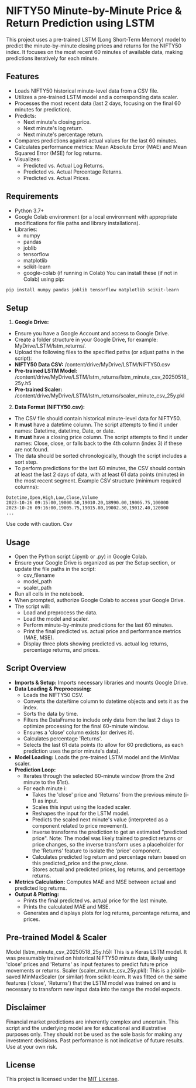 # NIFTY50 Minute-by-Minute Price & Return Prediction using LSTM

This project uses a pre-trained LSTM (Long Short-Term Memory) model to predict the minute-by-minute closing prices and returns for the NIFTY50 index. It focuses on the most recent 60 minutes of available data, making predictions iteratively for each minute.

## Features

* Loads NIFTY50 historical minute-level data from a CSV file.
* Utilizes a pre-trained LSTM model and a corresponding data scaler.
* Processes the most recent data (last 2 days, focusing on the final 60 minutes for prediction).
* Predicts:
  * Next minute's closing price.
  * Next minute's log return.
  * Next minute's percentage return.
* Compares predictions against actual values for the last 60 minutes.
* Calculates performance metrics: Mean Absolute Error (MAE) and Mean Squared Error (MSE) for log returns.
* Visualizes:
  * Predicted vs. Actual Log Returns.
  * Predicted vs. Actual Percentage Returns.
  * Predicted vs. Actual Prices.

## Requirements

* Python 3.7+
* Google Colab environment (or a local environment with appropriate modifications for file paths and library installations).
* Libraries:
  * numpy
  * pandas
  * joblib
  * tensorflow
  * matplotlib
  * scikit-learn
  * google-colab (if running in Colab)
You can install these (if not in Colab) using pip:
```bash
pip install numpy pandas joblib tensorflow matplotlib scikit-learn
```

## Setup

1. **Google Drive:**
  * Ensure you have a Google Account and access to Google Drive.
  * Create a folder structure in your Google Drive, for example: MyDrive/LSTM/lstm_returns/.
  * Upload the following files to the specified paths (or adjust paths in the script):
  * **NIFTY50 Data CSV:** /content/drive/MyDrive/LSTM/NIFTY50.csv
  * **Pre-trained LSTM Model:** /content/drive/MyDrive/LSTM/lstm_returns/lstm_minute_csv_20250518_25y.h5
  * **Pre-trained Scaler:** /content/drive/MyDrive/LSTM/lstm_returns/scaler_minute_csv_25y.pkl
2. **Data Format (NIFTY50.csv):**
  * The CSV file should contain historical minute-level data for NIFTY50.
  * It **must** have a datetime column. The script attempts to find it under names: Datetime, datetime, Date, or date.
  * It **must** have a closing price column. The script attempts to find it under names: Close, close, or falls back to the 4th column (index 3) if these are not found.
  * The data should be sorted chronologically, though the script includes a sort step.
  * To perform predictions for the last 60 minutes, the CSV should contain at least the last 2 days of data, with at least 61 data points (minutes) in the most recent segment.
Example CSV structure (minimum required columns):
```
Datetime,Open,High,Low,Close,Volume
2023-10-26 09:15:00,19000.50,19010.20,18990.00,19005.75,100000
2023-10-26 09:16:00,19005.75,19015.80,19002.30,19012.40,120000
...
```
Use code with caution.
Csv

## Usage

* Open the Python script (.ipynb or .py) in Google Colab.
* Ensure your Google Drive is organized as per the Setup section, or update the file paths in the script:
  * csv_filename
  * model_path
  * scaler_path
* Run all cells in the notebook.
* When prompted, authorize Google Colab to access your Google Drive.
* The script will:
  * Load and preprocess the data.
  * Load the model and scaler.
  * Perform minute-by-minute predictions for the last 60 minutes.
  * Print the final predicted vs. actual price and performance metrics (MAE, MSE).
  * Display three plots showing predicted vs. actual log returns, percentage returns, and prices.
## Script Overview
* **Imports & Setup:** Imports necessary libraries and mounts Google Drive.
* **Data Loading & Preprocessing:**
  * Loads the NIFTY50 CSV.
  * Converts the date/time column to datetime objects and sets it as the index.
  * Sorts the data by time.
  * Filters the DataFrame to include only data from the last 2 days to optimize processing for the final 60-minute window.
  * Ensures a 'close' column exists (or derives it).
  * Calculates percentage 'Returns'.
  * Selects the last 61 data points (to allow for 60 predictions, as each prediction uses the prior minute's data).
* **Model Loading:** Loads the pre-trained LSTM model and the MinMax scaler.
* **Prediction Loop:**
  * Iterates through the selected 60-minute window (from the 2nd minute to the 61st).
  * For each minute i:
    * Takes the 'close' price and 'Returns' from the previous minute (i-1) as input.
    * Scales this input using the loaded scaler.
    * Reshapes the input for the LSTM model.
    * Predicts the scaled next minute's value (interpreted as a component related to price movement).
    * Inverse transforms the prediction to get an estimated "predicted price". Note: The model was likely trained to predict returns or price changes, so the inverse transform uses a placeholder for the 'Returns' feature to isolate the 'price' component.
    * Calculates predicted log return and percentage return based on this predicted_price and the prev_close.
    * Stores actual and predicted prices, log returns, and percentage returns.
* **Metrics Calculation:** Computes MAE and MSE between actual and predicted log returns.
* **Output & Plotting:**
  * Prints the final predicted vs. actual price for the last minute.
  * Prints the calculated MAE and MSE.
  * Generates and displays plots for log returns, percentage returns, and prices.
## Pre-trained Model & Scaler
Model (lstm_minute_csv_20250518_25y.h5): This is a Keras LSTM model. It was presumably trained on historical NIFTY50 minute data, likely using 'close' prices and 'Returns' as input features to predict future price movements or returns.
Scaler (scaler_minute_csv_25y.pkl): This is a joblib-saved MinMaxScaler (or similar) from scikit-learn. It was fitted on the same features ('close', 'Returns') that the LSTM model was trained on and is necessary to transform new input data into the range the model expects.
## Disclaimer
Financial market predictions are inherently complex and uncertain. This script and the underlying model are for educational and illustrative purposes only. They should not be used as the sole basis for making any investment decisions. Past performance is not indicative of future results. Use at your own risk.
## License
This project is licensed under the [MIT License](LICENSE.md).

